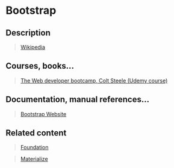 # Bootstrap

## Description

>[Wikipedia](https://en.wikipedia.org/wiki/Bootstrap_\(front-end_framework\))

## Courses, books...

>[The Web developer bootcamp, Colt Steele (Udemy course)](twdb.md)

## Documentation, manual references...

>[Bootstrap Website](http://getbootstrap.com/)

## Related content

>[Foundation](http://foundation.zurb.com/)

>[Materialize](http://materializecss.com/)
